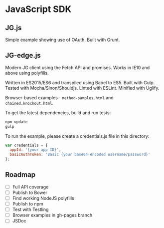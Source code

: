 JavaScript SDK
==============


JG.js
-----

Simple example showing use of OAuth.
Built with Grunt.


JG-edge.js
----------

Modern JG client using the Fetch API and promises.
Works in IE10 and above using polyfills.

Written in ES2015/ES6 and transpiled using Babel to ES5.
Built with Gulp. Tested with Mocha/Sinon/Shouldjs. Linted with ESLint. Minified with Uglify.

Browser-based examples - ```method-samples.html``` and ```chained.knockout.html```.

To get the latest dependencies, build and run tests:

```bash
npm update
gulp
```

To run the example, please create a credentials.js file in this directory:

```javascript
var credentials = {
  appId: '{your app ID}',
  basicAuthToken: 'Basic {your base64-encoded username/password}'
};
```

Roadmap
-------

- [ ] Full API coverage
- [ ] Publish to Bower
- [ ] Find working NodeJS polyfills
- [ ] Publish to npm
- [ ] Test with Testling
- [ ] Browser examples in gh-pages branch
- [ ] JSDoc
